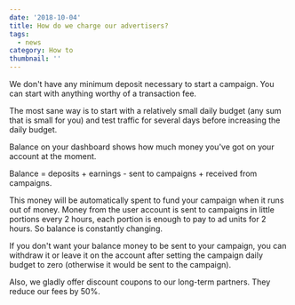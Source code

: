 ```yaml
---
date: '2018-10-04'
title: How do we charge our advertisers?
tags:
  - news
category: How to
thumbnail: ''
---
```

We don't have any minimum deposit necessary to start a campaign. You can start with anything worthy of a transaction fee.

The most sane way is to start with a relatively small daily budget (any sum that is small for you) and test traffic for several days before increasing the daily budget.

Balance on your dashboard shows how much money you've got on your account at the moment. 

Balance = deposits + earnings - sent to campaigns + received from campaigns. 

This money will be automatically spent to fund your campaign when it runs out of money. Money from the user account is sent to campaigns in little portions every 2 hours, each portion is enough to pay to ad units for 2 hours. So balance is constantly changing.

If you don't want your balance money to be sent to your campaign, you can withdraw it or leave it on the account after setting the campaign daily budget to zero (otherwise it would be sent to the campaign).

Also, we gladly offer discount coupons to our long-term partners. They reduce our fees by 50%.
